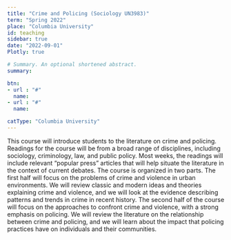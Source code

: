 ```yaml
---
title: "Crime and Policing (Sociology UN3983)"
term: "Spring 2022"
place: "Columbia University"
id: teaching
sidebar: true
date: "2022-09-01"
Plotly: true

# Summary. An optional shortened abstract.
summary:  

btn:
- url : "#"
  name: 
- url : "#"
  name: 

catType: "Columbia University"
---
```



This course will introduce students to the literature on crime and policing. Readings for the course will be from a broad range of disciplines, including sociology, criminology, law, and public policy.  Most weeks, the readings will include relevant “popular press” articles that will help situate the literature in the context of current debates. The course is organized in two parts. The first half will focus on the problems of crime and violence in urban environments. We will review classic and modern ideas and theories explaining crime and violence, and we will look at the evidence describing patterns and trends in crime in recent history. The second half of the course will focus on the approaches to confront crime and violence, with a strong emphasis on policing. We will review the literature on the relationship between crime and policing, and we will learn about the impact that policing practices have on individuals and their communities.





